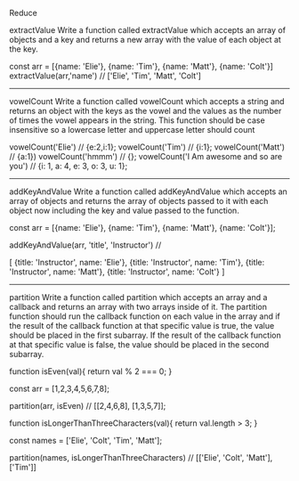 Reduce

extractValue
Write a function called extractValue which accepts an array of objects and a key and returns a new array with the value of each object at the key.

const arr = [{name: 'Elie'}, {name: 'Tim'}, {name: 'Matt'}, {name: 'Colt'}]
extractValue(arr,'name') // ['Elie', 'Tim', 'Matt', 'Colt']

------
vowelCount
Write a function called vowelCount which accepts a string and returns an object with the keys as the vowel and the values as the number of times the vowel appears in the string. This function should be case insensitive so a lowercase letter and uppercase letter should count

vowelCount('Elie') // {e:2,i:1};
vowelCount('Tim') // {i:1};
vowelCount('Matt') // {a:1})
vowelCount('hmmm') // {};
vowelCount('I Am awesome and so are you') // {i: 1, a: 4, e: 3, o: 3, u: 1};

------
addKeyAndValue
Write a function called addKeyAndValue which accepts an array of objects and returns the array of objects passed to it with each object now including the key and value passed to the function.

const arr = [{name: 'Elie'}, {name: 'Tim'}, {name: 'Matt'}, {name: 'Colt'}];

addKeyAndValue(arr, 'title', 'Instructor') //

[
  {title: 'Instructor', name: 'Elie'},
  {title: 'Instructor', name: 'Tim'},
  {title: 'Instructor', name: 'Matt'},
  {title: 'Instructor', name: 'Colt'}
]

------
partition
Write a function called partition which accepts an array and a callback and returns an array with two arrays inside of it. The partition function should run the callback function on each value in the array and if the result of the callback function at that specific value is true, the value should be placed in the first subarray. If the result of the callback function at that specific value is false, the value should be placed in the second subarray.

function isEven(val){
  return val % 2 === 0;
}

const arr = [1,2,3,4,5,6,7,8];

partition(arr, isEven) // [[2,4,6,8], [1,3,5,7]];

function isLongerThanThreeCharacters(val){
  return val.length > 3;
}

const names = ['Elie', 'Colt', 'Tim', 'Matt'];

partition(names, isLongerThanThreeCharacters) // [['Elie', 'Colt', 'Matt'], ['Tim']]
